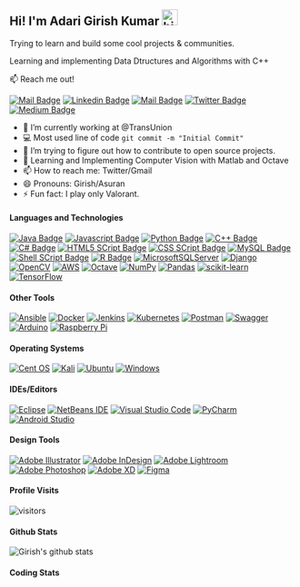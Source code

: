 ## Hi! I'm Adari Girish Kumar <img src="https://user-images.githubusercontent.com/1303154/88677602-1635ba80-d120-11ea-84d8-d263ba5fc3c0.gif" width="28px" alt="hi">

Trying to learn and build some cool projects & communities.

Learning and implementing Data Dtructures and Algorithms with C++


:mailbox: Reach me out!

 [![Mail Badge](https://img.shields.io/badge/-Girish-c0392b?style=flat&labelColor=c0392b&logo=gmail&logoColor=white)](mailto:adari.girishkumar@gmail.com)  [![Linkedin Badge](https://img.shields.io/badge/-Girish-0e76a8?style=flat&labelColor=0e76a8&logo=linkedin&logoColor=white)](https://www.linkedin.com/in/adari-girish-kumar-b1554b136/) [![Mail Badge](https://img.shields.io/badge/-@Girish-e84393?style=flat&labelColor=e84393&logo=instagram&logoColor=white)](https://www.instagram.com/asuran_stepping_up/) [![Twitter Badge](https://img.shields.io/badge/-@Girish_adari-1ca0f1?style=flat&labelColor=1ca0f1&logo=twitter&logoColor=white&link=https://twitter.com/Girish_adari)](https://twitter.com/Girish_adari) [![Medium Badge](https://img.shields.io/badge/-@Girish-000000?style=flat&labelColor=000000&logo=Medium&logoColor=white&link=https://medium.com/@adari.girishkumar)](https://medium.com/@adari.girishkumar) 

 <!-- TODO: Add last video link -->

- 🔭 I’m currently working at @TransUnion
- :computer: Most used line of code `git commit -m "Initial Commit"`
- 🤔 I’m trying to figure out how to contribute to open source projects.
- :green_book: Learning and Implementing Computer Vision with Matlab and Octave
- 📫 How to reach me: Twitter/Gmail
- 😄 Pronouns: Girish/Asuran
- ⚡ Fun fact: I play only Valorant. 

#### Languages and Technologies

<!-- TODO: Make technologies links takes you to repositories -->

[![Java Badge](https://img.shields.io/badge/Java-ED8B00?style=for-the-badge&logo=java&logoColor=white)](#) [![Javascript Badge](https://img.shields.io/badge/JavaScript-F7DF1E?style=for-the-badge&logo=javascript&logoColor=black)](#) [![Python Badge](https://img.shields.io/badge/Python-3776AB?style=for-the-badge&logo=python&logoColor=white)](#) [![C++ Badge](https://img.shields.io/badge/C%2B%2B-00599C?style=for-the-badge&logo=c%2B%2B&logoColor=white)](#) [![C# Badge](https://img.shields.io/badge/C%23-239120?style=for-the-badge&logo=c-sharp&logoColor=white)](#) [![HTML5 SCript Badge](https://img.shields.io/badge/HTML5-E34F26?style=for-the-badge&logo=html5&logoColor=white)](#) [![CSS SCript Badge](https://img.shields.io/badge/CSS3-1572B6?style=for-the-badge&logo=css3&logoColor=white)](#) [![MySQL  Badge](https://img.shields.io/badge/MySQL-00000F?style=for-the-badge&logo=mysql&logoColor=white)](#) [![Shell SCript Badge](https://img.shields.io/badge/Shell_Script-121011?style=for-the-badge&logo=gnu-bash&logoColor=white)](#) [![R Badge](https://img.shields.io/badge/R-276DC3?style=for-the-badge&logo=r&logoColor=white)](#) [![MicrosoftSQLServer](https://img.shields.io/badge/Microsoft%20SQL%20Sever-CC2927?style=for-the-badge&logo=microsoft%20sql%20server&logoColor=white)](#) [![Django](https://img.shields.io/badge/django-%23092E20.svg?style=for-the-badge&logo=django&logoColor=white)](#) [![OpenCV](https://img.shields.io/badge/opencv-%23white.svg?style=for-the-badge&logo=opencv&logoColor=white)](#) [![AWS](https://img.shields.io/badge/AWS-%23FF9900.svg?style=for-the-badge&logo=amazon-aws&logoColor=white)](#) [![Octave](https://img.shields.io/badge/OCTAVE-darkblue?style=for-the-badge&logo=octave&logoColor=fcd683)](#) [![NumPy](https://img.shields.io/badge/numpy-%23013243.svg?style=for-the-badge&logo=numpy&logoColor=white)](#) [![Pandas](https://img.shields.io/badge/pandas-%23150458.svg?style=for-the-badge&logo=pandas&logoColor=white)](#) [![scikit-learn](https://img.shields.io/badge/scikit--learn-%23F7931E.svg?style=for-the-badge&logo=scikit-learn&logoColor=white)](#) [![TensorFlow](https://img.shields.io/badge/TensorFlow-%23FF6F00.svg?style=for-the-badge&logo=TensorFlow&logoColor=white)](#)

#### Other Tools 
[![Ansible](https://img.shields.io/badge/ansible-%231A1918.svg?style=for-the-badge&logo=ansible&logoColor=white)](#) [![Docker](https://img.shields.io/badge/docker-%230db7ed.svg?style=for-the-badge&logo=docker&logoColor=white)](#) [![Jenkins](https://img.shields.io/badge/jenkins-%232C5263.svg?style=for-the-badge&logo=jenkins&logoColor=white)](#) [![Kubernetes](https://img.shields.io/badge/kubernetes-%23326ce5.svg?style=for-the-badge&logo=kubernetes&logoColor=white)](#) [![Postman](https://img.shields.io/badge/Postman-FF6C37?style=for-the-badge&logo=postman&logoColor=white)](#) [	![Swagger](https://img.shields.io/badge/-Swagger-%23Clojure?style=for-the-badge&logo=swagger&logoColor=white)](#) [![Arduino](https://img.shields.io/badge/-Arduino-00979D?style=for-the-badge&logo=Arduino&logoColor=white)](#) [![Raspberry Pi](https://img.shields.io/badge/-RaspberryPi-C51A4A?style=for-the-badge&logo=Raspberry-Pi)](#) 

#### Operating Systems 
[![Cent OS](https://img.shields.io/badge/cent%20os-002260?style=for-the-badge&logo=centos&logoColor=F0F0F0)](#) [![Kali](https://img.shields.io/badge/Kali-268BEE?style=for-the-badge&logo=kalilinux&logoColor=white)](#) [![Ubuntu](https://img.shields.io/badge/Ubuntu-E95420?style=for-the-badge&logo=ubuntu&logoColor=white)](#) [![Windows](https://img.shields.io/badge/Windows-0078D6?style=for-the-badge&logo=windows&logoColor=white)](#)

#### IDEs/Editors
[![Eclipse](https://img.shields.io/badge/Eclipse-FE7A16.svg?style=for-the-badge&logo=Eclipse&logoColor=white)](#) [![NetBeans IDE](https://img.shields.io/badge/NetBeansIDE-1B6AC6.svg?style=for-the-badge&logo=apache-netbeans-ide&logoColor=white)](#) [![Visual Studio Code](https://img.shields.io/badge/Visual%20Studio%20Code-0078d7.svg?style=for-the-badge&logo=visual-studio-code&logoColor=white)](#) [![PyCharm](https://img.shields.io/badge/pycharm-143?style=for-the-badge&logo=pycharm&logoColor=black&color=black&labelColor=green)](#) [![Android Studio](https://img.shields.io/badge/Android%20Studio-3DDC84.svg?style=for-the-badge&logo=android-studio&logoColor=white)](#)

#### Design Tools 
 [![Adobe Illustrator](https://img.shields.io/badge/adobeillustrator-%23FF9A00.svg?style=for-the-badge&logo=adobeillustrator&logoColor=white)](#) [![Adobe InDesign](https://img.shields.io/badge/Adobe%20InDesign-49021F?style=for-the-badge&logo=adobeindesign&logoColor=white)](#) [![Adobe Lightroom](https://img.shields.io/badge/Adobe%20Lightroom-31A8FF.svg?style=for-the-badge&logo=Adobe%20Lightroom&logoColor=white)](#) [![Adobe Photoshop](https://img.shields.io/badge/adobephotoshop-%2331A8FF.svg?style=for-the-badge&logo=adobephotoshop&logoColor=white)](#) [![Adobe XD](https://img.shields.io/badge/Adobe%20XD-470137?style=for-the-badge&logo=Adobe%20XD&logoColor=#FF61F6)](#) [![Figma](https://img.shields.io/badge/figma-%23F24E1E.svg?style=for-the-badge&logo=figma&logoColor=white)](#)

#### Profile Visits 

![visitors](https://visitor-badge.glitch.me/badge?page_id=agirishkumar&left_color=green&right_color=red)


#### Github Stats

![Girish's github stats](https://github-readme-stats.vercel.app/api?username=agirishkumar&count_private=true&theme=tokyonight&hide=contribs,prs)

#### Coding Stats

<!--START_SECTION:waka-->

<!--END_SECTION:waka-->

</details>

